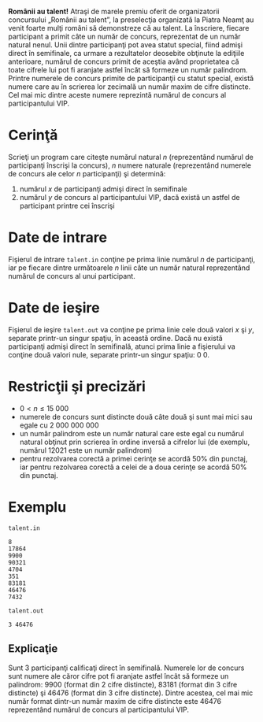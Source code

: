 **Românii au talent!** Atraşi de marele premiu oferit de organizatorii concursului „Românii au talent”, la preselecţia organizată la Piatra Neamţ au venit foarte mulţi români să demonstreze că au talent.
La înscriere, fiecare participant a primit câte un număr de concurs, reprezentat de un număr natural nenul. Unii dintre participanţi pot avea statut special, fiind admişi direct în semifinale, ca urmare a rezultatelor deosebite obţinute la ediţiile anterioare, numărul de concurs primit de aceştia având proprietatea că toate cifrele lui pot fi aranjate astfel încăt să formeze un număr palindrom.
Printre numerele de concurs primite de participanţii cu statut special, există numere care au în scrierea lor zecimală un număr maxim de cifre distincte. Cel mai mic dintre aceste numere reprezintă numărul de concurs al participantului VIP.

# Cerinţă

Scrieţi un program care citeşte numărul natural $n$ (reprezentând numărul de participanţi înscrişi la concurs), $n$ numere naturale (reprezentând numerele de concurs ale celor $n$ participanţi) şi determină:
1. numărul $x$ de participanţi admişi direct în semifinale
2. numărul $y$ de concurs al participantului VIP, dacă există un astfel de participant printre cei înscrişi

# Date de intrare

Fişierul de intrare `talent.in` conţine pe prima linie numărul $n$ de participanţi, iar pe fiecare dintre următoarele $n$ linii câte un număr natural reprezentând numărul de concurs al unui participant.

# Date de ieşire

Fişierul de ieşire `talent.out` va conţine pe prima linie cele două valori $x$ şi $y$, separate printr-un singur spaţiu, în această ordine. Dacă nu există participanţi admişi direct în semifinală, atunci prima linie a fişierului va conţine două valori nule, separate printr-un singur spaţiu: $0 \ 0$.

# Restricţii şi precizări

* $0 \lt n \leq 15 \ 000$
* numerele de concurs sunt distincte două câte două şi sunt mai mici sau egale cu $2 \ 000 \ 000 \ 000$
* un număr palindrom este un număr natural care este egal cu numărul natural obţinut prin scrierea în ordine inversă a cifrelor lui (de exemplu, numărul $12021$ este un număr palindrom)
* pentru rezolvarea corectă a primei cerinţe se acordă $50\%$ din punctaj, iar pentru rezolvarea corectă a celei de a doua cerinţe se acordă $50\%$ din punctaj.

# Exemplu

`talent.in`
```
8
17864
9900
90321
4704
351
83181
46476
7432
```

`talent.out`
```
3 46476
```

## Explicaţie

Sunt $3$ participanţi calificaţi direct în semifinală. Numerele lor de concurs sunt numere ale căror cifre pot fi aranjate astfel încât să formeze un palindrom: $9900$ (format din $2$ cifre distincte), $83181$ (format din $3$ cifre distincte) şi $46476$ (format din $3$ cifre distincte). Dintre acestea, cel mai mic număr format dintr-un număr maxim de cifre distincte este $46476$ reprezentând numărul de concurs al participantului VIP.
